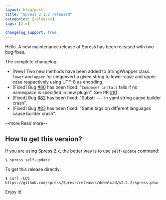 ```yaml
---
layout: blog/post
title: "Spress 2.1.2 released"
categories: [releases]
tags: [2.x]

changelog_support: true
---
```

Hello. A new maintenance release of Spress has been released with two bug fixes.

The complete changelog:

* [New] Two new methods have been added to StringWrapper class: `lower` and `upper` for cingonvert a given string to lower-case and upper-case respectively using UTF-8 as encoding.
* [Fixed] Bug [#80](https://github.com/spress/Spress/issues/80) has been fixed: "`Composer install` fails if no namespace is specified in new plugin". See PR [#81](https://github.com/spress/Spress/issues/81).
* [Fixed] Bug [#82](https://github.com/spress/Spress/issues/82) has been fixed: "Substr `---` in yaml string cause builder crash".
* [Fixed] Bug [#83](https://github.com/spress/Spress/issues/83) has been fixed: "Same tags on different languages cause builder crash".


--more Read more--

## How to get this version?

If you are using Spress 2.x, the better way is to use `self-update` command:

```
$ spress self-update
``` 

To get this release directly:

```
$ curl -LOS https://github.com/spress/Spress/releases/download/v2.1.2/spress.phar
```

Enjoy it!
